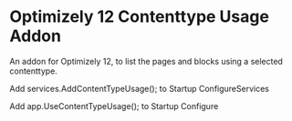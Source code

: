 # Optimizely 12 Contenttype Usage Addon

An addon for Optimizely 12, to list the pages and blocks using a selected contenttype.

Add services.AddContentTypeUsage(); to Startup ConfigureServices

Add app.UseContentTypeUsage(); to Startup Configure
